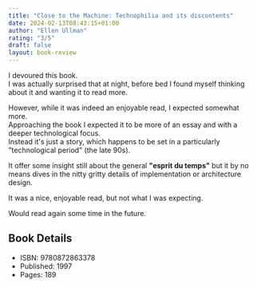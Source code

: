 ```yaml
---
title: "Close to the Machine: Technophilia and its discontents"
date: 2024-02-13T08:43:15+01:00
author: "Ellen Ullman"
rating: "3/5"
draft: false
layout: book-review
---
```


I devoured this book.  
I was actually surprised that at night, before bed
I found myself thinking about it and wanting it to read more.

However, while it was indeed an enjoyable read, I expected somewhat more.  
Approaching the book I expected it to be more of an essay and with a deeper
technological focus.  
Instead it's just a story, which happens to be set in a particularly
"technological period" (the late 90s).

It offer some insight still about the general **"esprit du temps"** but it by no
means dives in the nitty gritty details of implementation or architecture
design.

It was a nice, enjoyable read, but not what I was expecting.

Would read again some time in the future.

## Book Details

- ISBN: 9780872863378
- Published: 1997
- Pages: 189
